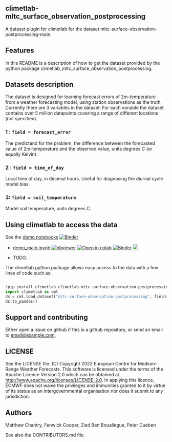 ## climetlab-mltc_surface_observation_postprocessing

A dataset plugin for climetlab for the dataset mltc-surface-observation-postprocessing-main.


Features
--------

In this README is a description of how to get the dataset provided by the python package climetlab_mltc_surface_observation_postprocessing.

## Datasets description

The dataset is designed for learning forecast errors of 2m-temperature from a weather forecasting model, using station observations as the truth. Currently there are 3 variables in the dataset. For each variable the dataset contains over 5 million datapoints covering a range of different locations (not specified).

### 1 : `field = forecast_error`
The predictand for the problem, the difference between the forecasted value of 2m-temperature and the observed value, units degrees C (or equally Kelvin).

### 2 : `field = time_of_day`
Local time of day, in decimal hours. Useful for diagnosing the diurnal cycle model bias.

### 3: `field = soil_temperature`
Model soil temperature, units degrees C.


## Using climetlab to access the data

See the [demo notebooks](https://github.com/mchantry/climetlab-mltc-surface-observation-postprocessing/tree/main/notebooks)
[![Binder](https://mybinder.org/badge_logo.svg)](https://mybinder.org/v2/gh/mchantry/climetlab-mltc-surface-observation-postprocessing/main?urlpath=lab)


- [demo_main.ipynb](https://github.com/mchantry/climetlab-mltc-surface-observation-postprocessing/tree/main/notebooks/demo_main.ipynb)
[![nbviewer](https://raw.githubusercontent.com/jupyter/design/master/logos/Badges/nbviewer_badge.svg)](https://nbviewer.jupyter.org/github/mchantry/climetlab-mltc-surface-observation-postprocessing/blob/main/notebooks/demo_main.ipynb) 
[![Open in colab](https://colab.research.google.com/assets/colab-badge.svg)](https://colab.research.google.com/github/mchantry/climetlab-mltc-surface-observation-postprocessing/blob/main/notebooks/demo_main.ipynb) 
[![Binder](https://mybinder.org/badge_logo.svg)](https://mybinder.org/v2/gh/mchantry/climetlab-mltc-surface-observation-postprocessing/main?filepath=notebooks/demo_main.ipynb)
[<img src="https://deepnote.com/buttons/launch-in-deepnote-small.svg">](https://deepnote.com/launch?name=MyProject&url=https://github.com/mchantry/climetlab-mltc-surface-observation-postprocessing/tree/main/notebooks/demo_main.ipynb)


- TODO.


The climetlab python package allows easy access to the data with a few lines of code such as:
``` python

!pip install climetlab climetlab-mltc-surface-observation-postprocessing
import climetlab as cml
ds = cml.load_dataset("mltc-surface-observation-postprocessing", field="forecast_error")
ds.to_pandas()
```


Support and contributing
------------------------

Either open a issue on github if this is a github repository, or send an email to email@example.com.

LICENSE
-------

See the LICENSE file.
(C) Copyright 2022 European Centre for Medium-Range Weather Forecasts.
This software is licensed under the terms of the Apache Licence Version 2.0
which can be obtained at http://www.apache.org/licenses/LICENSE-2.0.
In applying this licence, ECMWF does not waive the privileges and immunities
granted to it by virtue of its status as an intergovernmental organisation
nor does it submit to any jurisdiction.

Authors
-------

Matthew Chantry, Fenwick Cooper, Zied Ben Bouallegue, Peter Dueben

See also the CONTRIBUTORS.md file.
